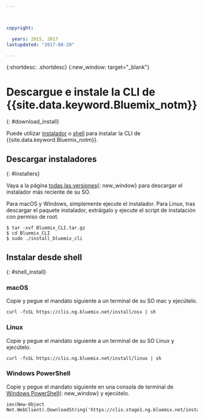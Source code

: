```yaml
---



copyright:

  years: 2015, 2017
lastupdated: "2017-08-20"

---
```



{:shortdesc: .shortdesc}
{:new_window: target="_blank"}


# Descargue e instale la CLI de {{site.data.keyword.Bluemix_notm}}
{: #download_install}

Puede utilizar [instalador](#installers) o [shell](#shell_install) para instalar la CLI de {{site.data.keyword.Bluemix_notm}}.

## Descargar instaladores
{: #installers}

Vaya a la página [todas las versiones](all_versions.html){: new_window} para descargar el instalador más reciente de su SO.

Para macOS y Windows, simplemente ejecute el instalador.
Para Linux, tras descargar el paquete instalador, extráigalo y ejecute el script de instalación con permiso de root.

  ```
  $ tar -xvf Bluemix_CLI.tar.gz
  $ cd Bluemix_CLI
  $ sudo ./install_bluemix_cli

  ```
## Instalar desde shell
{: #shell_install}


### macOS

Copie y pegue el mandato siguiente a un terminal de su SO mac y ejecútelo.

```
curl -fsSL https://clis.ng.bluemix.net/install/osx | sh
```

### Linux

Copie y pegue el mandato siguiente a un terminal de su SO Linux y ejecútelo.

```
curl -fsSL https://clis.ng.bluemix.net/install/linux | sh
```

### Windows PowerShell

Copie y pegue el mandato siguiente en una consola de terminal de [Windows PowerShell](https://msdn.microsoft.com/en-us/powershell/scripting/getting-started/getting-started-with-windows-powershell){: new_window} y ejecútelo.

```
iex(New-Object Net.WebClient).DownloadString('https://clis.stage1.ng.bluemix.net/install/powershell')
```

